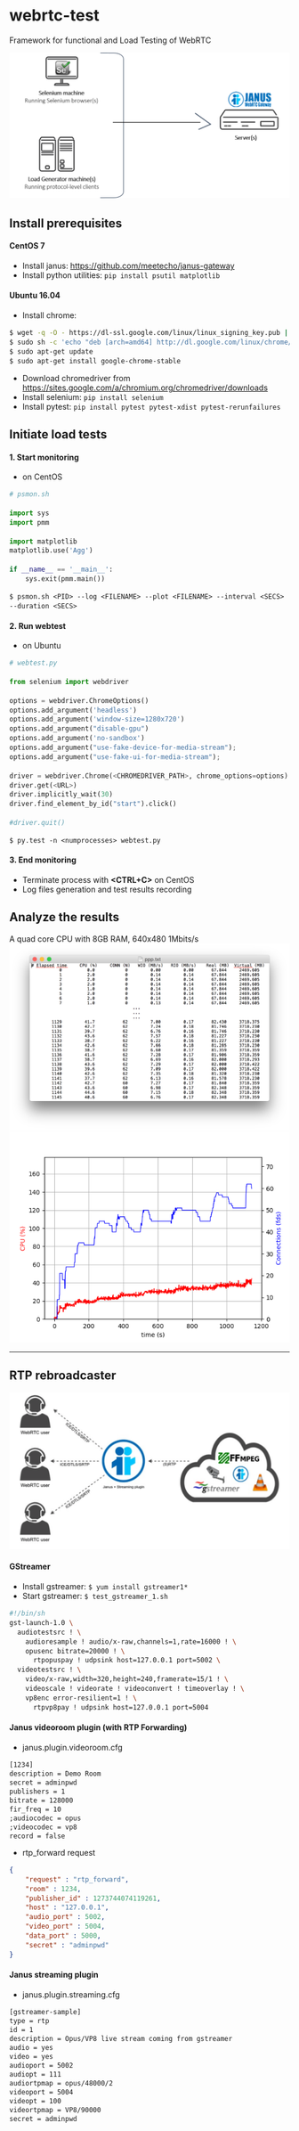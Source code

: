 # webrtc-test
Framework for functional and Load Testing of WebRTC

![selenium-webload.png](images/selenium-webload.png)

## Install prerequisites
#### CentOS 7
* Install janus: https://github.com/meetecho/janus-gateway
* Install python utilities: `pip install psutil matplotlib`

#### Ubuntu 16.04
* Install chrome: 
```bash
$ wget -q -O - https://dl-ssl.google.com/linux/linux_signing_key.pub | sudo apt-key add -
$ sudo sh -c 'echo "deb [arch=amd64] http://dl.google.com/linux/chrome/deb/ stable main" >> /etc/apt/sources.list.d/google.list'
$ sudo apt-get update
$ sudo apt-get install google-chrome-stable
```
* Download chromedriver from https://sites.google.com/a/chromium.org/chromedriver/downloads
* Install selenium: `pip install selenium`
* Install pytest:  `pip install pytest pytest-xdist pytest-rerunfailures`

## Initiate load tests ##
#### 1. Start monitoring
* on CentOS
```python
# psmon.sh

import sys
import pmm

import matplotlib
matplotlib.use('Agg')

if __name__ == '__main__':
    sys.exit(pmm.main())
```
`$ psmon.sh <PID> --log <FILENAME> --plot <FILENAME> --interval <SECS> --duration <SECS>`
 
#### 2. Run webtest
* on Ubuntu
```python
# webtest.py

from selenium import webdriver

options = webdriver.ChromeOptions()
options.add_argument('headless')
options.add_argument('window-size=1280x720')
options.add_argument("disable-gpu")
options.add_argument('no-sandbox')
options.add_argument("use-fake-device-for-media-stream");
options.add_argument("use-fake-ui-for-media-stream");

driver = webdriver.Chrome(<CHROMEDRIVER_PATH>, chrome_options=options)
driver.get(<URL>)
driver.implicitly_wait(30)
driver.find_element_by_id("start").click()

#driver.quit()
```
`$ py.test -n <numprocesses> webtest.py`

#### 3. End monitoring
* Terminate process with **<CTRL+C>** on CentOS
* Log files generation and test results recording

## Analyze the results ##
A quad core CPU with 8GB RAM, 640x480 1Mbits/s
![pslog1.txt](images/pslog1_txt.png)
![pslog1.png](images/pslog1.png)

<hr/>

## RTP rebroadcaster
![rtp_rebroadcaster.png](images/rtp_rebroadcaster.png)

#### GStreamer
* Install gstreamer: `$ yum install gstreamer1*`
* Start gstreamer: `$ test_gstreamer_1.sh`
```sh
#!/bin/sh
gst-launch-1.0 \
  audiotestsrc ! \
    audioresample ! audio/x-raw,channels=1,rate=16000 ! \
    opusenc bitrate=20000 ! \
      rtpopuspay ! udpsink host=127.0.0.1 port=5002 \
  videotestsrc ! \
    video/x-raw,width=320,height=240,framerate=15/1 ! \
    videoscale ! videorate ! videoconvert ! timeoverlay ! \
    vp8enc error-resilient=1 ! \
      rtpvp8pay ! udpsink host=127.0.0.1 port=5004
```

#### Janus videoroom plugin (with RTP Forwarding)
* janus.plugin.videoroom.cfg
```
[1234]
description = Demo Room
secret = adminpwd
publishers = 1
bitrate = 128000
fir_freq = 10
;audiocodec = opus
;videocodec = vp8
record = false
```
* rtp_forward request
```json
{ 
    "request" : "rtp_forward", 
    "room" : 1234, 
    "publisher_id" : 1273744074119261, 
    "host" : "127.0.0.1", 
    "audio_port" : 5002, 
    "video_port" : 5004, 
    "data_port" : 5000, 
    "secret" : "adminpwd"
}
```

#### Janus streaming plugin
* janus.plugin.streaming.cfg
```
[gstreamer-sample]
type = rtp
id = 1
description = Opus/VP8 live stream coming from gstreamer
audio = yes
video = yes
audioport = 5002
audiopt = 111
audiortpmap = opus/48000/2
videoport = 5004
videopt = 100
videortpmap = VP8/90000
secret = adminpwd
```
